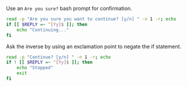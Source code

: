 Use an `Are you sure?` bash prompt for confirmation.

```sh
read -p "Are you sure you want to continue? [y/n] " -n 1 -r; echo
if [[ $REPLY =~ ^[Yy]$ ]]; then
    echo "Continuing..."
fi
```

Ask the inverse by using an exclamation point to negate the if statement.

```sh
read -p "Continue? [y/n] " -n 1 -r; echo
if ! [[ $REPLY =~ ^[Yy]$ ]]; then
    echo "Stopped"
    exit
fi
```